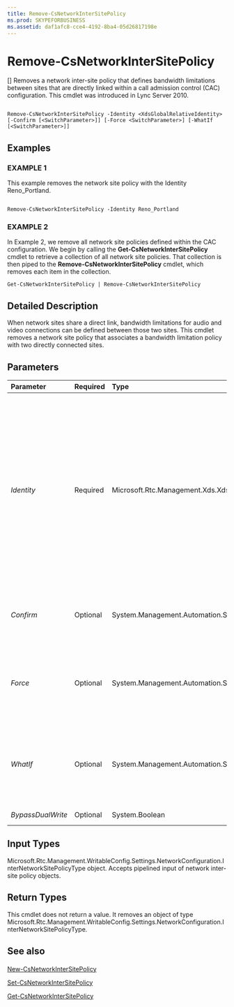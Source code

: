 ```yaml
---
title: Remove-CsNetworkInterSitePolicy
ms.prod: SKYPEFORBUSINESS
ms.assetid: daf1afc8-cce4-4192-8ba4-05d26817198e
---
```



# Remove-CsNetworkInterSitePolicy
[]
Removes a network inter-site policy that defines bandwidth limitations between sites that are directly linked within a call admission control (CAC) configuration. This cmdlet was introduced in Lync Server 2010.
  
    
    


```

Remove-CsNetworkInterSitePolicy -Identity <XdsGlobalRelativeIdentity> [-Confirm [<SwitchParameter>]] [-Force <SwitchParameter>] [-WhatIf [<SwitchParameter>]]

```


## Examples


  
    
    

### EXAMPLE 1

This example removes the network site policy with the Identity Reno_Portland.
  
    
    

```

Remove-CsNetworkInterSitePolicy -Identity Reno_Portland
```


### EXAMPLE 2

In Example 2, we remove all network site policies defined within the CAC configuration. We begin by calling the **Get-CsNetworkInterSitePolicy** cmdlet to retrieve a collection of all network site policies. That collection is then piped to the **Remove-CsNetworkInterSitePolicy** cmdlet, which removes each item in the collection.
  
    
    

```
Get-CsNetworkInterSitePolicy | Remove-CsNetworkInterSitePolicy
```


## Detailed Description

When network sites share a direct link, bandwidth limitations for audio and video connections can be defined between those two sites. This cmdlet removes a network site policy that associates a bandwidth limitation policy with two directly connected sites.
  
    
    

## Parameters



|**Parameter**|**Required**|**Type**|**Description**|
|:-----|:-----|:-----|:-----|
| _Identity_ <br/> |Required  <br/> |Microsoft.Rtc.Management.Xds.XdsGlobalRelativeIdentity  <br/> |The unique identifier of the network site policy you want to remove. Network site policies are created only at the global scope, so this identifier does not need to specify a scope. Instead, it contains a string that is a unique name that identifies that site policy.  <br/> |
| _Confirm_ <br/> |Optional  <br/> |System.Management.Automation.SwitchParameter  <br/> |Prompts you for confirmation before executing the command.  <br/> |
| _Force_ <br/> |Optional  <br/> |System.Management.Automation.SwitchParameter  <br/> |Suppresses any confirmation prompts that would otherwise be displayed before making changes.  <br/> |
| _WhatIf_ <br/> |Optional  <br/> |System.Management.Automation.SwitchParameter  <br/> |Describes what would happen if you executed the command without actually executing the command.  <br/> |
| _BypassDualWrite_ <br/> |Optional  <br/> |System.Boolean  <br/> |PARAMVALUE: $true | $false  <br/> |
   

## Input Types

Microsoft.Rtc.Management.WritableConfig.Settings.NetworkConfiguration.InterNetworkSitePolicyType object. Accepts pipelined input of network inter-site policy objects.
  
    
    

## Return Types

This cmdlet does not return a value. It removes an object of type Microsoft.Rtc.Management.WritableConfig.Settings.NetworkConfiguration.InterNetworkSitePolicyType.
  
    
    

## See also


#### 


  
    
    
 [New-CsNetworkInterSitePolicy](new-csnetworkintersitepolicy.md)
  
    
    
 [Set-CsNetworkInterSitePolicy](set-csnetworkintersitepolicy.md)
  
    
    
 [Get-CsNetworkInterSitePolicy](get-csnetworkintersitepolicy.md)
